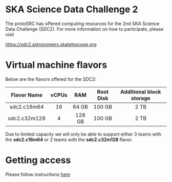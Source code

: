 # SKA Science Data Challenge 2

The protoSRC has offered computing resources for the 2nd SKA Science Data Challenge (SDC2).
For more information on how to participate, please visit

https://sdc2.astronomers.skatelescope.org

# Virtual machine flavors

Below are the flavors offered for the SDC2:

| Flavor Name  | vCPUs | RAM    | Root Disk | Additional block storage |
|:------------:|:-----:|:------:|:---------:|:------------------------:|
| sdc2.c16m64  | 16    | 64 GB  | 100 GB | 2 TB |
| sdc2.c32m128 | 4     | 128 GB | 100 GB | 2 TB |

Due to limited capacity we will only be able to support either 3 teams with the **sdc2.c16m64**
or 2 teams with the **sdc2.c32m128** flavor.

# Getting access

Please follow instructions [here](access.md)
